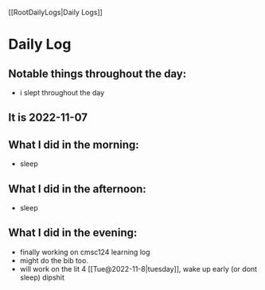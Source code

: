 [[RootDailyLogs|Daily Logs]]
# Daily Log 

## Notable things throughout the day:
- i slept throughout the day

## It is 2022-11-07

## What I did in the morning:
- sleep

## What I did in the afternoon:
- sleep

## What I did in the evening:
- finally working on cmsc124 learning log
- might do the bib too.
- will work on the lit 4 [[Tue@2022-11-8|tuesday]], wake up early (or dont sleep) dipshit 
